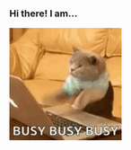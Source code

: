### Hi there! I am...

<img src="https://github.com/jamwjam/jamwjam/blob/b91f727faa18606d604624e3aa8029ca7eb73c1f/typing-laptop.gif" width="200px" height="200px" />

<!--
**jamwjam/jamwjam** is a ✨ _special_ ✨ repository because its `README.md` (this file) appears on your GitHub profile.

Here are some ideas to get you started:

- 🔭 I’m currently working on ...
- 🌱 I’m currently learning ...
- 👯 I’m looking to collaborate on ...
- 🤔 I’m looking for help with ...
- 💬 Ask me about ...
- 📫 How to reach me: ...
- 😄 Pronouns: ...
- ⚡ Fun fact: ...
-->
